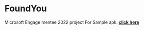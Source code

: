 # FoundYou
Microsoft Engage mentee 2022 project
For Sample apk: **[click here](https://drive.google.com/drive/folders/1n_LXN9lFrkodrha6FefRCesC5PyC8rOU?usp=sharing)**

